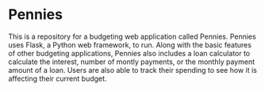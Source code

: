# Pennies
This is a repository for a budgeting web application called Pennies.
Pennies uses Flask, a Python web framework, to run. Along with the
basic features of other budgeting applications, Pennies also includes
a loan calculator to calculate the interest, number of montly 
payments, or the monthly payment amount of a loan. Users are also
able to track their spending to see how it is affecting their current
budget.
